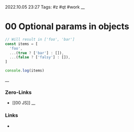 2022.10.05 23:27
Tags: #z #qt #work 
__
# 00 Optional params in objects
```js
// Will result in ['foo', 'bar']
const items = [
  'foo',
  ...(true ? ['bar'] : []),
  ...(false ? ['falsy'] : []),
]

console.log(items)
```
__
### Zero-Links
- [[00 JS]]
__
### Links
- 